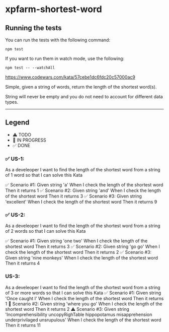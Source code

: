 # xpfarm-shortest-word

## Running the tests

You can run the tests with the following command:
```
npm test
```

If you want to run them in watch mode, use the following:
```
npm test -- --watchAll
```

https://www.codewars.com/kata/57cebe1dc6fdc20c57000ac9

Simple, given a string of words, return the length of the shortest word(s).

String will never be empty and you do not need to account for different data types.

--------------------------

## Legend
- ⚠ TODO
- 🚧 IN PROGRESS
- ✅ DONE

### ✅ US-1: 
As a develeoper I want to find the length of the shortest word from a string of 1 word so that I can solve this Kata

✅ Scenario #1: Given string 'a' When I check the length of the shortest word Then it returns 1
✅ Scenario #2: Given string 'and' When I check the length of the shortest word Then it returns 3
✅ Scenario #3: Given string 'excellent' When I check the length of the shortest word Then it returns 9


### ✅ US-2: 
As a develeoper I want to find the length of the shortest word from a string of 2 words so that I can solve this Kata

✅ Scenario #1: Given string 'one two' When I check the length of the shortest word Then it returns 3
✅ Scenario #2: Given string 'go go' When I check the length of the shortest word Then it returns 2
✅ Scenario #3: Given string 'nine monkeys' When I check the length of the shortest word Then it returns 4

### US-3: 
As a develeoper I want to find the length of the shortest word from a string of 3 or more words so that I can solve this Kata
✅ Scenario #1: Given string 'Once caught I' When I check the length of the shortest word Then it returns 1
🚧 Scenario #2: Given string 'where you go' When I check the length of the shortest word Then it returns 2
⚠ Scenario #3: Given string 'Incomprehensibility uncopyRighTable hippopotamus misapprehension underprivilaged unsrupulous' When I check the length of the shortest word Then it returns 11